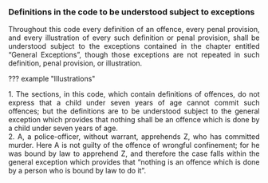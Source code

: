 ### Definitions in the code to be understood subject to exceptions
<div style="text-align: justify">

Throughout this code every definition of an offence, every penal provision, and every illustration of every such definition or penal provision, shall be understood subject to the exceptions contained in the chapter entitled “General Exceptions”, though those exceptions are not repeated in such definition, penal provision, or illustration.

</div>

??? example "Illustrations"
    <div style="text-align: justify"> 1. The sections, in this code, which contain definitions of offences, do not express that a child under seven years of age cannot commit such offences; but the definitions are to be understood subject to the general exception which provides that nothing shall be an offence which is done by a child under seven years of age.
    <div style="text-align: justify"> 2. A, a police-officer, without warrant, apprehends Z, who has committed murder. Here A is not guilty of the offence of wrongful confinement; for he was bound by law to apprehend Z, and therefore the case falls within the general exception which provides that “nothing is an offence which is done by a person who is bound by law to do it”.
